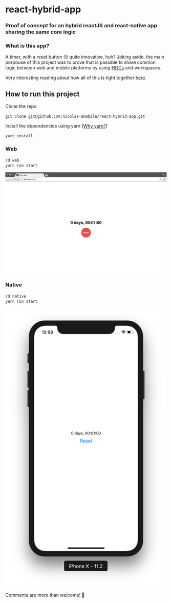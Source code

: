 # react-hybrid-app
### Proof of concept for an hybrid reactJS and react-native app sharing the same core logic
### What is this app?
A timer, with a reset button 😌 quite innovative, huh? 
Joking aside, the main porpouse of this project was to prove that is possible to share common logic between web and mobile platforms by using [HOCs](https://reactjs.org/docs/higher-order-components.html) and workspaces.

Very interesting reading about how all of this is tight together [here](https://medium.com/viewsdx/how-to-use-yarn-workspaces-with-create-react-app-and-create-react-native-app-expo-to-share-common-ea27bc4bad62).

## How to run this project
Clone the repo
```
git clone git@github.com:nicolas-amabile/react-hybrid-app.git
```
Install the dependencies using yarn ([Why yarn?](https://yarnpkg.com/blog/2017/08/02/introducing-workspaces/))
```
yarn install
```

### Web
```
cd web
yarn run start
```
![Alt text](screenshots/web.png?raw=true "Web")

### Native
```
cd native
yarn run start
```
 ![Alt text](screenshots/native.png?raw=true "Native")
 
 Comments are more than welcome! 🎉
